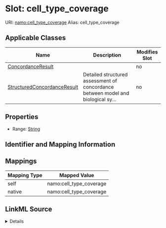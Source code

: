 

# Slot: cell_type_coverage 



URI: [namo:cell_type_coverage](https://w3id.org/monarch-initiative/namo/cell_type_coverage)
Alias: cell_type_coverage

<!-- no inheritance hierarchy -->





## Applicable Classes

| Name | Description | Modifies Slot |
| --- | --- | --- |
| [ConcordanceResult](ConcordanceResult.md) |  |  no  |
| [StructuredConcordanceResult](StructuredConcordanceResult.md) | Detailed structured assessment of concordance between model and biological sy... |  no  |






## Properties

* Range: [String](String.md)




## Identifier and Mapping Information







## Mappings

| Mapping Type | Mapped Value |
| ---  | ---  |
| self | namo:cell_type_coverage |
| native | namo:cell_type_coverage |




## LinkML Source

<details>
```yaml
name: cell_type_coverage
alias: cell_type_coverage
domain_of:
- ConcordanceResult
- StructuredConcordanceResult
range: string

```
</details>